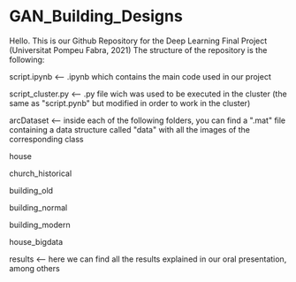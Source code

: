 # GAN_Building_Designs
Hello. This is our Github Repository for the Deep Learning Final Project (Universitat Pompeu Fabra, 2021)
The structure of the repository is the following:

script.ipynb  <-- .ipynb which contains the main code used in our project

script_cluster.py  <-- .py file wich was used to be executed in the cluster (the same as "script.pynb" but modified in order to work in the cluster)

arcDataset  <-- inside each of the following folders, you can find a ".mat" file containing a data structure called "data" with all the images of the corresponding class

  house
  
  church_historical
  
  building_old
  
  building_normal
  
  building_modern
  
  house_bigdata
  
results  <-- here we can find all the results explained in our oral presentation, among others
